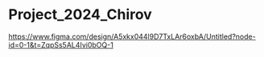 # Project_2024_Chirov
https://www.figma.com/design/A5xkx044l9D7TxLAr6oxbA/Untitled?node-id=0-1&t=ZqpSs5AL4Ivi0bOQ-1
